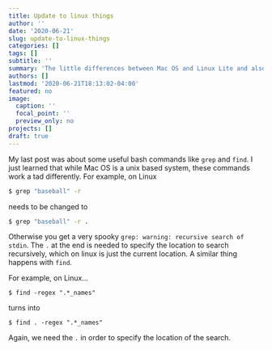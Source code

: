 ```yaml
---
title: Update to linux things
author: ''
date: '2020-06-21'
slug: update-to-linux-things
categories: []
tags: []
subtitle: ''
summary: 'The little differences between Mac OS and Linux Lite and also some tmux stuff.'
authors: []
lastmod: '2020-06-21T18:13:02-04:00'
featured: no
image:
  caption: ''
  focal_point: ''
  preview_only: no
projects: []
draft: true
---
```


My last post was about some useful bash commands like `grep` and `find`. I just learned that while Mac OS is a unix based system, these commands work a tad differently. For example, on Linux 

```bash
$ grep "baseball" -r
```

needs to be changed to

```bash
$ grep "baseball" -r .
```

Otherwise you get a very spooky `grep: warning: recursive search of stdin`. The `.` at the end is needed to specify the location to search recursively, which on linux is just the current location. A similar thing happens with `find`.

For example, on Linux...

```
$ find -regex ".*_names"
```

turns into 

```
$ find . -regex ".*_names"
```

Again, we need the `.` in order to specify the location of the search.

